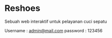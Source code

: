 # Reshoes
Sebuah web interaktif untuk pelayanan cuci sepatu

Username : admin@mail.com
password : 123456
